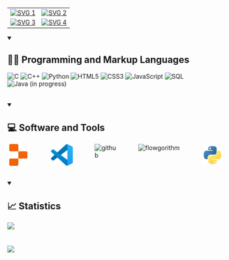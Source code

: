 <table>
  <tr>
    <td>
      <a href="https://github.com/ildesh">
        <img src="https://readme-typing-svg.demolab.com?font=Fira+Code&weight=600&size=20&duration=2000&pause=350&color=2c87d1&width=435&height=100&lines=Ciao+a+tutti%2C+sono+Deniel!;Benvenuti+nel+mio+GitHub!" alt="SVG 1">
      </a>
    </td>
    <td>
      <a href="https://github.com/ildesh">
        <img src="https://readme-typing-svg.demolab.com?font=Fira+Code&weight=600&size=20&duration=2000&pause=350&color=ff5733&width=435&height=100&lines=Hello+everyone%2C+I%27m+Deniel!;Welcome+to+my+GitHub!" alt="SVG 2">
      </a>
    </td>
  </tr>
  <tr>
    <td>
      <a href="https://github.com/ildesh">
        <img src="https://readme-typing-svg.demolab.com?font=Fira+Code&weight=600&size=20&duration=2000&pause=350&color=28a745&width=435&height=100&lines=¡Hola+a+todos%2C+soy+Deniel!;¡Bienvenidos+a+mi+GitHub!" alt="SVG 3">
      </a>
    </td>
    <td>
      <a href="https://github.com/ildesh">
        <img src="https://readme-typing-svg.demolab.com?font=Fira+Code&weight=600&size=20&duration=2000&pause=350&color=ff00ff&width=435&height=100&lines=Bonjour+tous%2C+je+suis+Deniel!;Bienvenue+sur+mon+GitHub!" alt="SVG 4">
      </a>
    </td>
  </tr>
</table>

<details open>
  <summary><h2>👨‍💻 Programming and Markup Languages</h2></summary>
  
  ![C](https://img.shields.io/badge/C-00599C?style=for-the-badge&logo=c&logoColor=white)
  ![C++](https://img.shields.io/badge/C++-00599C?style=for-the-badge&logo=cplusplus&logoColor=white)
  ![Python](https://img.shields.io/badge/Python-3776AB?style=for-the-badge&logo=python&logoColor=white)
  ![HTML5](https://img.shields.io/badge/HTML5-E34F26?style=for-the-badge&logo=html5&logoColor=white)
  ![CSS3](https://img.shields.io/badge/CSS3-1572B6?style=for-the-badge&logo=css3&logoColor=white)
  ![JavaScript](https://img.shields.io/badge/JavaScript-F7DF1E?style=for-the-badge&logo=javascript&logoColor=black)
  ![SQL](https://img.shields.io/badge/SQL-4479A1?style=for-the-badge&logo=postgresql&logoColor=white)
  ![Java (in progress)](https://img.shields.io/badge/Java-ED8B00?style=for-the-badge&logo=java&logoColor=white)
  
</details>

<br>

<details open>
<summary><h2>💻 Software and Tools</h2></summary>
<p align="left" style="display: flex; align-items: center;">
  <img src="https://raw.githubusercontent.com/devicons/devicon/master/icons/replit/replit-original.svg" alt="replit" width="50" height="50" style="margin-right: 50px;"/>
  <img src="https://raw.githubusercontent.com/devicons/devicon/master/icons/vscode/vscode-original.svg" alt="vscode" width="50" height="50" style="margin-right: 50px;"/>
  <img src="https://github.githubassets.com/images/modules/logos_page/GitHub-Mark.png" alt="github" width="50" height="50" style="margin-right: 50px;"/>
  <img src="https://upload.wikimedia.org/wikipedia/commons/d/de/Flowgorithm_Logo.svg" alt="flowgorithm" height="50" style="margin-right: 50px;"/>
  <img src="https://raw.githubusercontent.com/devicons/devicon/master/icons/python/python-original.svg" alt="IDLE (Python)" width="50" height="50"/>
</p>
</details>

<br>

<details open>
    <summary><h2>📈 Statistics</h2></summary>
    <p align="left">
        <img src="https://github-readme-stats.vercel.app/api?username=ildesh&count_private=true&theme=nord&hide_border=1">
        <br>
        <br>
        <br>
        <img src="https://github-readme-streak-stats.herokuapp.com?user=ildesh&theme=nord&hide_border=true&date_format=M%20j%5B%2C%20Y%5D">
    </p>
</details>
